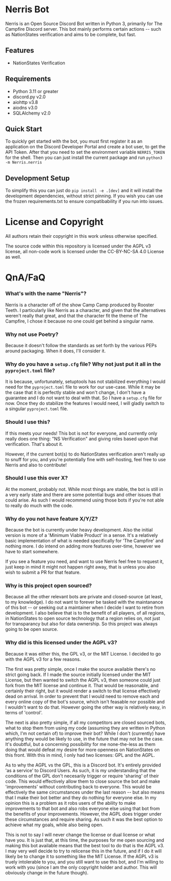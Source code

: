 # Nerris Bot
  Nerris is an Open Source Discord Bot written in Python 3, primarily for The Campfire Discord server.
This bot mainly performs certain actions -- such as NationStates verification and aims to be complete, but fast.

## Features
- NationStates Verification


## Requirements
- Python 3.11 or greater
- discord.py v2.0
- aiohttp v3.8
- aiodns v3.0
- SQLAlchemy v2.0

## Quick Start
To quickly get started with the bot, you must first register it as an application on the Discord Developer Portal
and create a bot user, to get the API Token. After that you need to set the environment variable `NERRIS_TOKEN` for the
shell. Then you can just install the current package and run `python3 -m Nerris.nerris`

## Development Setup
To simplify this you can just do `pip install -e .[dev]` and it will install the development dependencies, without
strict pinning. If you wish you can use the frozen requirements.txt to ensure compatibability if you run into issues.

# License and Copyright
All authors retain their copyright in this work unless otherwise specified.

The source code within this repository is licensed under the AGPL v3 license,
all non-code work is licensed under the CC-BY-NC-SA 4.0 License as well.

# QnA/FaQ
### What's with the name "Nerris"?  
Nerris is a character off of the show Camp Camp produced by Rooster Teeth. I particularly like Nerris as a character,
and given that the alternatives weren't really that great, and that the character fit the theme of The Campfire, I chose
it because no one could get behind a singular name.

### Why not use Poetry?  
Because it doesn't follow the standards as set forth by the various PEPs around packaging. When it does, I'll consider it.

### Why do you have a `setup.cfg` file? Why not just put it all in the `pyproject.toml` file?  
It is because, unfortunately, setuptools has not stabilized everything I would need for the `pyproject.toml` file to work
for our use-case. While it may be the case that it is perfectly stable and won't change, I don't have a guarantee and
I do not want to deal with that. So I have a `setup.cfg` file for now. Once they do stabilize the features I would need,
I will gladly switch to a singular `pyproject.toml` file.

### Should I use this?  
If this meets your needs! This bot is not for everyone, and currently only really does one thing: "NS Verification"
and giving roles based upon that verification. That's about it. 

However, if the current bot(s) to do NationStates verification aren't really up to snuff for you, and you're potentially
fine with self-hosting, feel free to use Nerris and also to contribute!

### Should I use this over X?  
At the moment, probably not. While most things are stable, the bot is still in a very early state and there are some potential
bugs and other issues that could arise. As such I would recommend using those bots if you're not able to really do much with
the code.

### Why do you not have feature X/Y/Z?  
Because the bot is currently under heavy development. Also the initial version is more of a 'Minimum Viable Product' in a sense.
It's a relatively basic implementation of what is needed specifically for 'The Campfire' and nothing more. I do intend on adding
more features over-time, however we have to start somewhere.

If you see a feature you need, and want to use Nerris feel free to request it, just keep in mind it might not happen right away,
that is unless you also wish to submit a PR for that feature.

### Why is this project open sourced?  
Because all the other relevant bots are private and closed-source (at least, to my knowledge). I do not want to forever be
tasked with the maintanance of this bot -- or seeking out a maintainer when I decide I want to retire from development. I also
believe that is to the benefit of all players, of all regions, in NationStates to open source technology that a region relies on,
not just for transparancy but also for data ownership. So this project was always going to be open source.

### Why did is this licensed under the AGPL v3?  
Because it was either this, the GPL v3, or the MIT License. I decided to go with the AGPL v3 for a few reasons.

The first was pretty simple, once I make the source available there's no strict going back. If I made the source initially
licensed under the MIT License, but then wanted to switch the AGPL v3, then someone could just fork from the MIT license 
and continue it. That would be reasonable, and certainly their right, but it would render a switch to that license effectively
dead on arrival. In order to prevent that I would need to remove each and every online copy of the bot's source, which isn't
feasable nor possible and I wouldn't want to do that. However going the other way is relatively easy, in terms of 'control'.

The next is also pretty simple, if all my competitors are closed sourced bots, what to stop them from using my code (assuming they
are written in Python which, I'm not certain of) to improve their bot? While I don't (currently) have anything they would
be likely to use, in the future that may not be the case. It's doubtful, but a concerning possibility for me none-the-less as
them doing that would defeat my desire for more openness on NationStates on this front. With this in mind, I only had two licenses:
GPL and the AGPL.

As to why the AGPL vs the GPL, this is a Discord bot. It's entirely provided 'as a service' to Discord Users. As such, it is my
understanding that the conditions of the GPL don't necesarily trigger or require 'sharing' of their code. This would effectively
allow them to close source the bot and make 'improvements' without contributing back to everyone. This would be effectively
the same circumstances under the last reason -- but also means that I make their bot better and they do nothing for everyone else.
In my opinion this is a problem as it robs users of the ability to make improvements to that bot and also robs everyone else using
that bot from the benefits of your improvements. However, the AGPL does trigger under these circumstances and require sharing.
As such it was the best option to achieve what my goals, while also being open. 

This is not to say I will never change the license or dual license or what have you. It is just that, at this time, the
purposes for me open sourcing and making this bot available means that the best tool to do that is the AGPL v3. I may very well
decide to try to relicense this in the future, and if I do it will likely be to change it to something like the MIT License.
If the AGPL v3 is truely intolerable to you, and you still want to use this bot, and I'm willing to work with you (since I am
the only copyright holder and author. This will obviously change in the future though).
